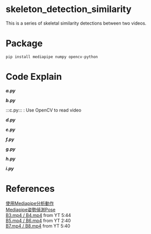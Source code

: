 # skeleton_detection_similarity

This is a series of skeletal similarity detections between two videos.

# Package
```
pip install mediapipe numpy opencv-python
```

# Code Explain
***a.py***

***b.py***

:::c.py::: : Use OpenCV to read video

***d.py***

***e.py***

***f.py***

***g.py***

***h.py***

***i.py***

# References
[使用Mediapipe分析動作](https://hackmd.io/@am534143/r1pch8Y1p#%E4%BD%BF%E7%94%A8Mediapipe%E5%88%86%E6%9E%90%E5%8B%95%E4%BD%9C)\
[Mediapipe姿勢偵測Pose](https://steam.oxxostudio.tw/category/python/ai/ai-mediapipe-pose.html)\
[B3.mp4 / B4.mp4](https://www.youtube.com/watch?v=fnoN_HjGm7g&t=370s) from YT 5:44\
[B5.mp4 / B6.mp4](https://www.youtube.com/watch?v=_zkmY1H0uRo) from YT 2:40\
[B7.mp4 / B8.mp4](https://www.youtube.com/watch?v=LmrKejHOaG4&t=347s) from YT 5:40
